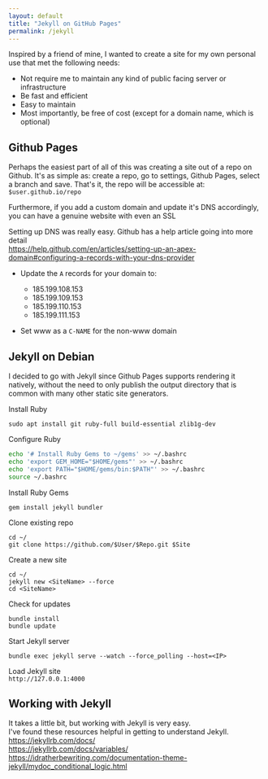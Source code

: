 ```yaml
---
layout: default
title: "Jekyll on GitHub Pages"
permalink: /jekyll
---
```


Inspired by a friend of mine, I wanted to create a site for my own personal use that met the following needs:
* Not require me to maintain any kind of public facing server or infrastructure
* Be fast and efficient
* Easy to maintain
* Most importantly, be free of cost (except for a domain name, which is optional)

## Github Pages
Perhaps the easiest part of all of this was creating a site out of a repo on Github.
It's as simple as: create a repo, go to settings, Github Pages, select a branch and save.
That's it, the repo will be accessible at: `$user.github.io/repo`

Furthermore, if you add a custom domain and update it's DNS accordingly, you can have a genuine website with even an SSL

Setting up DNS was really easy. Github has a help article going into more detail  
<https://help.github.com/en/articles/setting-up-an-apex-domain#configuring-a-records-with-your-dns-provider>

* Update the `A` records for your domain to:
  * 185.199.108.153
  * 185.199.109.153
  * 185.199.110.153
  * 185.199.111.153

* Set www as a `C-NAME` for the non-www domain

## Jekyll on Debian
I decided to go with Jekyll since Github Pages supports rendering it natively, without the need to only publish the output directory that is common with many other static site generators.

Install Ruby
```
sudo apt install git ruby-full build-essential zlib1g-dev
```

Configure Ruby
```bash
echo '# Install Ruby Gems to ~/gems' >> ~/.bashrc
echo 'export GEM_HOME="$HOME/gems"' >> ~/.bashrc
echo 'export PATH="$HOME/gems/bin:$PATH"' >> ~/.bashrc
source ~/.bashrc
```

Install Ruby Gems
```
gem install jekyll bundler
```

Clone existing repo
```
cd ~/
git clone https://github.com/$User/$Repo.git $Site
```

Create a new site
```
cd ~/
jekyll new <SiteName> --force
cd <SiteName>
```

Check for updates
<!-- bundle add webrick -->

```
bundle install
bundle update
```

Start Jekyll server
```
bundle exec jekyll serve --watch --force_polling --host=<IP>
```

Load Jekyll site  
`http://127.0.0.1:4000`

## Working with Jekyll

It takes a little bit, but working with Jekyll is very easy.  
I've found these resources helpful in getting to understand Jekyll.  
<https://jekyllrb.com/docs/>  
<https://jekyllrb.com/docs/variables/>  
<https://idratherbewriting.com/documentation-theme-jekyll/mydoc_conditional_logic.html>

